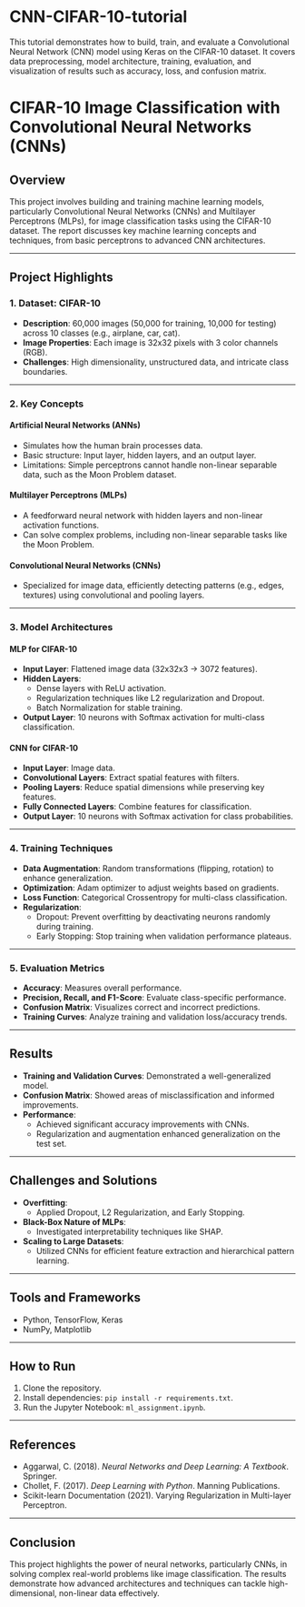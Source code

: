# CNN-CIFAR-10-tutorial
This tutorial demonstrates how to build, train, and evaluate a Convolutional Neural Network (CNN) model using Keras on the CIFAR-10 dataset. It covers data preprocessing, model architecture, training, evaluation, and visualization of results such as accuracy, loss, and confusion matrix.

# CIFAR-10 Image Classification with Convolutional Neural Networks (CNNs)

## Overview
This project involves building and training machine learning models, particularly Convolutional Neural Networks (CNNs) and Multilayer Perceptrons (MLPs), for image classification tasks using the CIFAR-10 dataset. The report discusses key machine learning concepts and techniques, from basic perceptrons to advanced CNN architectures.

---

## Project Highlights

### 1. **Dataset: CIFAR-10**
- **Description**: 60,000 images (50,000 for training, 10,000 for testing) across 10 classes (e.g., airplane, car, cat).
- **Image Properties**: Each image is 32x32 pixels with 3 color channels (RGB).
- **Challenges**: High dimensionality, unstructured data, and intricate class boundaries.

---

### 2. **Key Concepts**

#### Artificial Neural Networks (ANNs)
- Simulates how the human brain processes data.
- Basic structure: Input layer, hidden layers, and an output layer.
- Limitations: Simple perceptrons cannot handle non-linear separable data, such as the Moon Problem dataset.

#### Multilayer Perceptrons (MLPs)
- A feedforward neural network with hidden layers and non-linear activation functions.
- Can solve complex problems, including non-linear separable tasks like the Moon Problem.

#### Convolutional Neural Networks (CNNs)
- Specialized for image data, efficiently detecting patterns (e.g., edges, textures) using convolutional and pooling layers.

---

### 3. **Model Architectures**

#### MLP for CIFAR-10
- **Input Layer**: Flattened image data (32x32x3 -> 3072 features).
- **Hidden Layers**:
  - Dense layers with ReLU activation.
  - Regularization techniques like L2 regularization and Dropout.
  - Batch Normalization for stable training.
- **Output Layer**: 10 neurons with Softmax activation for multi-class classification.

#### CNN for CIFAR-10
- **Input Layer**: Image data.
- **Convolutional Layers**: Extract spatial features with filters.
- **Pooling Layers**: Reduce spatial dimensions while preserving key features.
- **Fully Connected Layers**: Combine features for classification.
- **Output Layer**: 10 neurons with Softmax activation for class probabilities.

---

### 4. **Training Techniques**
- **Data Augmentation**: Random transformations (flipping, rotation) to enhance generalization.
- **Optimization**: Adam optimizer to adjust weights based on gradients.
- **Loss Function**: Categorical Crossentropy for multi-class classification.
- **Regularization**:
  - Dropout: Prevent overfitting by deactivating neurons randomly during training.
  - Early Stopping: Stop training when validation performance plateaus.

---

### 5. **Evaluation Metrics**
- **Accuracy**: Measures overall performance.
- **Precision, Recall, and F1-Score**: Evaluate class-specific performance.
- **Confusion Matrix**: Visualizes correct and incorrect predictions.
- **Training Curves**: Analyze training and validation loss/accuracy trends.

---

## Results
- **Training and Validation Curves**: Demonstrated a well-generalized model.
- **Confusion Matrix**: Showed areas of misclassification and informed improvements.
- **Performance**:
  - Achieved significant accuracy improvements with CNNs.
  - Regularization and augmentation enhanced generalization on the test set.

---

## Challenges and Solutions
- **Overfitting**:
  - Applied Dropout, L2 Regularization, and Early Stopping.
- **Black-Box Nature of MLPs**:
  - Investigated interpretability techniques like SHAP.
- **Scaling to Large Datasets**:
  - Utilized CNNs for efficient feature extraction and hierarchical pattern learning.

---

## Tools and Frameworks
- Python, TensorFlow, Keras
- NumPy, Matplotlib

---

## How to Run
1. Clone the repository.
2. Install dependencies: `pip install -r requirements.txt`.
3. Run the Jupyter Notebook: `ml_assignment.ipynb`.

---

## References
- Aggarwal, C. (2018). *Neural Networks and Deep Learning: A Textbook*. Springer.
- Chollet, F. (2017). *Deep Learning with Python*. Manning Publications.
- Scikit-learn Documentation (2021). Varying Regularization in Multi-layer Perceptron.

---

## Conclusion
This project highlights the power of neural networks, particularly CNNs, in solving complex real-world problems like image classification. The results demonstrate how advanced architectures and techniques can tackle high-dimensional, non-linear data effectively.
